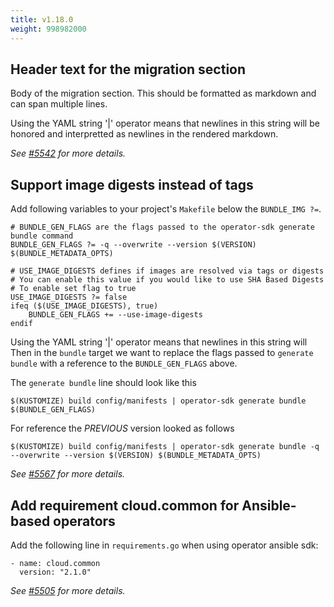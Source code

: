```yaml
---
title: v1.18.0
weight: 998982000
---
```


## Header text for the migration section

Body of the migration section. This should be formatted as markdown and can
span multiple lines.

Using the YAML string '|' operator means that newlines in this string will
be honored and interpretted as newlines in the rendered markdown.

_See [#5542](https://github.com/operator-framework/operator-sdk/pull/5542) for more details._

## Support image digests instead of tags

Add following variables to your project's `Makefile` below the `BUNDLE_IMG ?=`.

```
# BUNDLE_GEN_FLAGS are the flags passed to the operator-sdk generate bundle command
BUNDLE_GEN_FLAGS ?= -q --overwrite --version $(VERSION) $(BUNDLE_METADATA_OPTS)

# USE_IMAGE_DIGESTS defines if images are resolved via tags or digests
# You can enable this value if you would like to use SHA Based Digests
# To enable set flag to true
USE_IMAGE_DIGESTS ?= false
ifeq ($(USE_IMAGE_DIGESTS), true)
    BUNDLE_GEN_FLAGS += --use-image-digests
endif
```

Using the YAML string '|' operator means that newlines in this string will
Then in the `bundle` target we want to replace the flags passed to
`generate bundle` with a reference to the `BUNDLE_GEN_FLAGS` above.

The `generate bundle` line should look like this

```
$(KUSTOMIZE) build config/manifests | operator-sdk generate bundle $(BUNDLE_GEN_FLAGS)
```

For reference the *PREVIOUS* version looked as follows

```
$(KUSTOMIZE) build config/manifests | operator-sdk generate bundle -q --overwrite --version $(VERSION) $(BUNDLE_METADATA_OPTS)
```

_See [#5567](https://github.com/operator-framework/operator-sdk/pull/5567) for more details._

## Add requirement cloud.common for Ansible-based operators

Add the following line in `requirements.go` when using operator ansible sdk:
```
- name: cloud.common
  version: "2.1.0"
```

_See [#5505](https://github.com/operator-framework/operator-sdk/pull/5505) for more details._

